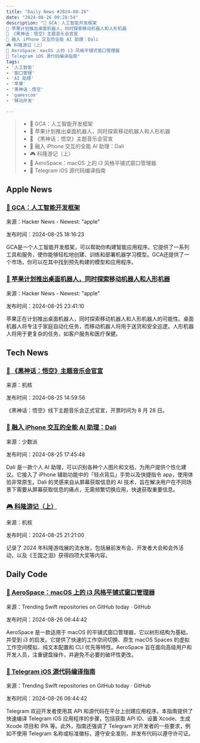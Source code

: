 ```yaml
---
title: "Daily News #2024-08-26"
date: "2024-08-26 09:28:54"
description: "🚀 GCA：人工智能开发框架
🤖 苹果计划推出桌面机器人，同时探索移动机器人和人形机器
🎵 《黑神话：悟空》主题音乐会官宣
🌟 融入 iPhone 交互的全能 AI 助理：Dali
🎮 科隆游记（上）
🚀 AeroSpace：macOS 上的 i3 风格平铺式窗口管理器
📱 Telegram iOS 源代码编译指南"
tags: 
- '人工智能'
- '窗口管理'
- 'AI 助理'
- '苹果'
- '黑神话：悟空'
- 'gamescom'
- '移动开发'

---
```


> - 🚀 GCA：人工智能开发框架
> - 🤖 苹果计划推出桌面机器人，同时探索移动机器人和人形机器
> - 🎵 《黑神话：悟空》主题音乐会官宣
> - 🌟 融入 iPhone 交互的全能 AI 助理：Dali
> - 🎮 科隆游记（上）
> - 🚀 AeroSpace：macOS 上的 i3 风格平铺式窗口管理器
> - 📱 Telegram iOS 源代码编译指南

## Apple News

### [🚀 GCA：人工智能开发框架](https://gca.dev/)

来源：Hacker News - Newest: "apple"

发布时间：2024-08-25 18:16:23

GCA是一个人工智能开发框架，可以帮助你构建智能应用程序。它提供了一系列工具和服务，使你能够轻松地创建、训练和部署机器学习模型。GCA还提供了一个市场，你可以在其中找到预先构建的模型和应用程序。

### [🤖 苹果计划推出桌面机器人，同时探索移动机器人和人形机器](https://www.bloomberg.com/news/newsletters/2024-08-25/apple-plans-tabletop-robot-while-exploring-mobile-bots-and-humanoid-machines-m09kawex)

来源：Hacker News - Newest: "apple"

发布时间：2024-08-25 23:41:10

苹果正在计划推出桌面机器人，同时探索移动机器人和人形机器人的可能性。桌面机器人将专注于家庭自动化任务，而移动机器人将用于送货和安全巡逻。人形机器人将用于更复杂的任务，如客户服务和医疗保健。

## Tech News

### [🎵 《黑神话：悟空》主题音乐会官宣](https://www.gcores.com/articles/187206)

来源：机核

发布时间：2024-08-25 14:59:56

《黑神话：悟空》线下主题音乐会正式官宣，开票时间为 8 月 28 日。

### [🌟 融入 iPhone 交互的全能 AI 助理：Dali](https://sspai.com/post/91777)

来源：少数派

发布时间：2024-08-25 17:45:48

Dali 是一款个人 AI 助理，可以识别各种个人图片和文档，为用户提供个性化建议。它接入了 iPhone 辅助功能中的「轻点背后」手势以及快捷指令 app，使用体验非常原生。Dali 的灵感来自从屏幕获取信息的 AI 技术，旨在解决用户在不同场景下需要从屏幕获取信息的痛点，无需频繁切换应用，快速获取重要信息。

### [🎮 科隆游记（上）](https://www.gcores.com/articles/187224)

来源：机核

发布时间：2024-08-25 21:21:00

记录了 2024 年科隆游戏展的流水账，包括展前发布会、开发者大会和会外活动，以及《王国之泪》获得四项大奖等内容。

## Daily Code

### [🚀 AeroSpace：macOS 上的 i3 风格平铺式窗口管理器](https://github.com/nikitabobko/AeroSpace)

来源：Trending Swift repositories on GitHub today · GitHub

发布时间：2024-08-26 06:44:42

AeroSpace 是一款适用于 macOS 的平铺式窗口管理器，它以树形结构为基础，并受到 i3 的启发。它提供了快速的工作空间切换、原生 macOS Spaces 的虚拟工作空间模拟、纯文本配置和 CLI 优先等特性。AeroSpace 旨在面向高级用户和开发人员，注重键盘操作，并避免不必要的破坏性更改。

### [📱 Telegram iOS 源代码编译指南](https://github.com/TelegramMessenger/Telegram-iOS)

来源：Trending Swift repositories on GitHub today · GitHub

发布时间：2024-08-26 06:44:42

Telegram 欢迎开发者使用其 API 和源代码在平台上创建应用程序。本指南提供了快速编译 Telegram iOS 应用程序的步骤，包括获取 API ID、设置 Xcode、生成 Xcode 项目和 IPA 等。此外，指南还强调了 Telegram 对开发者的一些要求，例如不使用 Telegram 名称或标准徽标，遵守安全准则，并发布代码以遵守许可证。
